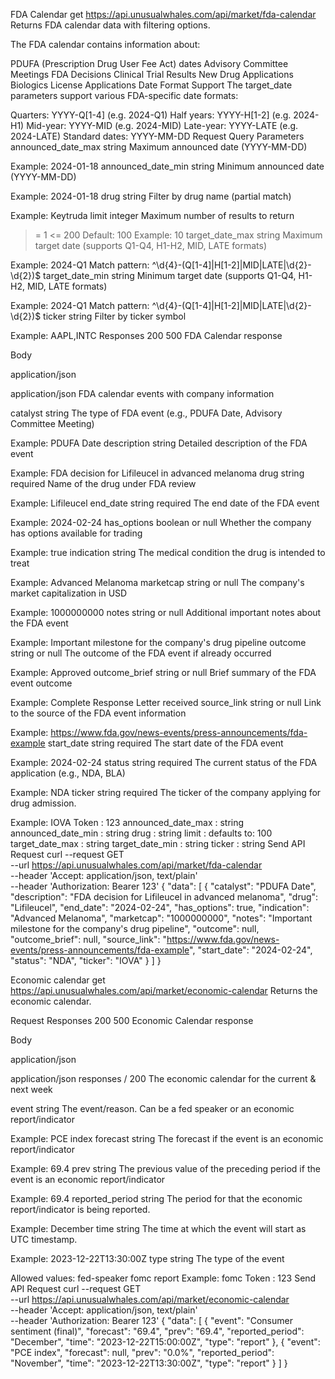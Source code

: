 FDA Calendar
get
https://api.unusualwhales.com/api/market/fda-calendar
Returns FDA calendar data with filtering options.

The FDA calendar contains information about:

PDUFA (Prescription Drug User Fee Act) dates
Advisory Committee Meetings
FDA Decisions
Clinical Trial Results
New Drug Applications
Biologics License Applications
Date Format Support
The target_date parameters support various FDA-specific date formats:

Quarters: YYYY-Q[1-4] (e.g. 2024-Q1)
Half years: YYYY-H[1-2] (e.g. 2024-H1)
Mid-year: YYYY-MID (e.g. 2024-MID)
Late-year: YYYY-LATE (e.g. 2024-LATE)
Standard dates: YYYY-MM-DD
Request
Query Parameters
announced_date_max
string
Maximum announced date (YYYY-MM-DD)

Example:
2024-01-18
announced_date_min
string
Minimum announced date (YYYY-MM-DD)

Example:
2024-01-18
drug
string
Filter by drug name (partial match)

Example:
Keytruda
limit
integer
Maximum number of results to return

>= 1
<= 200
Default:
100
Example:
10
target_date_max
string
Maximum target date (supports Q1-Q4, H1-H2, MID, LATE formats)

Example:
2024-Q1
Match pattern:
^\d{4}-(Q[1-4]|H[1-2]|MID|LATE|\d{2}-\d{2})$
target_date_min
string
Minimum target date (supports Q1-Q4, H1-H2, MID, LATE formats)

Example:
2024-Q1
Match pattern:
^\d{4}-(Q[1-4]|H[1-2]|MID|LATE|\d{2}-\d{2})$
ticker
string
Filter by ticker symbol

Example:
AAPL,INTC
Responses
200
500
FDA Calendar response

Body

application/json

application/json
FDA calendar events with company information

catalyst
string
The type of FDA event (e.g., PDUFA Date, Advisory Committee Meeting)

Example:
PDUFA Date
description
string
Detailed description of the FDA event

Example:
FDA decision for Lifileucel in advanced melanoma
drug
string
required
Name of the drug under FDA review

Example:
Lifileucel
end_date
string<date>
required
The end date of the FDA event

Example:
2024-02-24
has_options
boolean or null
Whether the company has options available for trading

Example:
true
indication
string
The medical condition the drug is intended to treat

Example:
Advanced Melanoma
marketcap
string or null
The company's market capitalization in USD

Example:
1000000000
notes
string or null
Additional important notes about the FDA event

Example:
Important milestone for the company's drug pipeline
outcome
string or null
The outcome of the FDA event if already occurred

Example:
Approved
outcome_brief
string or null
Brief summary of the FDA event outcome

Example:
Complete Response Letter received
source_link
string or null
Link to the source of the FDA event information

Example:
https://www.fda.gov/news-events/press-announcements/fda-example
start_date
string<date>
required
The start date of the FDA event

Example:
2024-02-24
status
string
required
The current status of the FDA application (e.g., NDA, BLA)

Example:
NDA
ticker
string
required
The ticker of the company applying for drug admission.

Example:
IOVA
Token
:
123
announced_date_max
:
string
announced_date_min
:
string
drug
:
string
limit
:
defaults to: 100
target_date_max
:
string
target_date_min
:
string
ticker
:
string
Send API Request
curl --request GET \
  --url https://api.unusualwhales.com/api/market/fda-calendar \
  --header 'Accept: application/json, text/plain' \
  --header 'Authorization: Bearer 123'
{
  "data": [
    {
      "catalyst": "PDUFA Date",
      "description": "FDA decision for Lifileucel in advanced melanoma",
      "drug": "Lifileucel",
      "end_date": "2024-02-24",
      "has_options": true,
      "indication": "Advanced Melanoma",
      "marketcap": "1000000000",
      "notes": "Important milestone for the company's drug pipeline",
      "outcome": null,
      "outcome_brief": null,
      "source_link": "https://www.fda.gov/news-events/press-announcements/fda-example",
      "start_date": "2024-02-24",
      "status": "NDA",
      "ticker": "IOVA"
    }
  ]
}


Economic calendar
get
https://api.unusualwhales.com/api/market/economic-calendar
Returns the economic calendar.

Request
Responses
200
500
Economic Calendar response

Body

application/json

application/json
responses
/
200
The economic calendar for the current & next week

event
string
The event/reason. Can be a fed speaker or an economic report/indicator

Example:
PCE index
forecast
string
The forecast if the event is an economic report/indicator

Example:
69.4
prev
string
The previous value of the preceding period if the event is an economic report/indicator

Example:
69.4
reported_period
string
The period for that the economic report/indicator is being reported.

Example:
December
time
string
The time at which the event will start as UTC timestamp.

Example:
2023-12-22T13:30:00Z
type
string
The type of the event

Allowed values:
fed-speaker
fomc
report
Example:
fomc
Token
:
123
Send API Request
curl --request GET \
  --url https://api.unusualwhales.com/api/market/economic-calendar \
  --header 'Accept: application/json, text/plain' \
  --header 'Authorization: Bearer 123'
{
  "data": [
    {
      "event": "Consumer sentiment (final)",
      "forecast": "69.4",
      "prev": "69.4",
      "reported_period": "December",
      "time": "2023-12-22T15:00:00Z",
      "type": "report"
    },
    {
      "event": "PCE index",
      "forecast": null,
      "prev": "0.0%",
      "reported_period": "November",
      "time": "2023-12-22T13:30:00Z",
      "type": "report"
    }
  ]
}